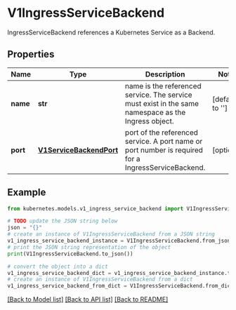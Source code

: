 # V1IngressServiceBackend

IngressServiceBackend references a Kubernetes Service as a Backend.

## Properties

Name | Type | Description | Notes
------------ | ------------- | ------------- | -------------
**name** | **str** | name is the referenced service. The service must exist in the same namespace as the Ingress object. | [default to '']
**port** | [**V1ServiceBackendPort**](V1ServiceBackendPort.md) | port of the referenced service. A port name or port number is required for a IngressServiceBackend. | [optional] 

## Example

```python
from kubernetes.models.v1_ingress_service_backend import V1IngressServiceBackend

# TODO update the JSON string below
json = "{}"
# create an instance of V1IngressServiceBackend from a JSON string
v1_ingress_service_backend_instance = V1IngressServiceBackend.from_json(json)
# print the JSON string representation of the object
print(V1IngressServiceBackend.to_json())

# convert the object into a dict
v1_ingress_service_backend_dict = v1_ingress_service_backend_instance.to_dict()
# create an instance of V1IngressServiceBackend from a dict
v1_ingress_service_backend_from_dict = V1IngressServiceBackend.from_dict(v1_ingress_service_backend_dict)
```
[[Back to Model list]](../README.md#documentation-for-models) [[Back to API list]](../README.md#documentation-for-api-endpoints) [[Back to README]](../README.md)


